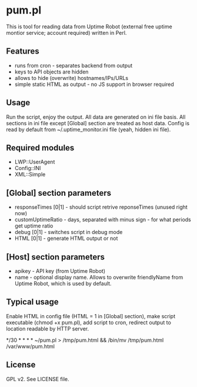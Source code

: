 pum.pl
========
This is tool for reading data from Uptime Robot (external free uptime montior service; account required) written in Perl.

Features
----------
* runs from cron - separates backend from output
* keys to API objects are hidden
* allows to hide (overwrite) hostnames/IPs/URLs
* simple static HTML as output - no JS support in browser required

Usage
--------
Run the script, enjoy the output. All data are generated on ini file basis. All sections in ini file except [Global] section are treated as host data.
Config is read by default from ~/.uptime_monitor.ini file (yeah, hidden ini file).

Required modules
-------------------
* LWP::UserAgent
* Config::INI
* XML::Simple
 
[Global] section parameters
-----------------------------
* responseTimes [0|1] - should script retrive reponseTimes (unused right now)
* customUptimeRatio - days, separated with minus sign - for what periods get uptime ratio
* debug [0|1] - switches script in debug mode
* HTML [0|1] - generate HTML output or not

[Host] section parameters
---------------------------
* apikey - API key (from Uptime Robot)
* name - optional display name. Allows to overwrite friendlyName from Uptime Robot, which is used by default.

Typical usage
-------------------------
Enable HTML in config file (HTML = 1 in [Global] section), make script executable (chmod +x pum.pl), add script to cron, redirect output to location readable by HTTP server.

*/30 * * * * ~/pum.pl > /tmp/pum.html && /bin/mv /tmp/pum.html /var/www/pum.html

License
----------
GPL v2. See LICENSE file.
